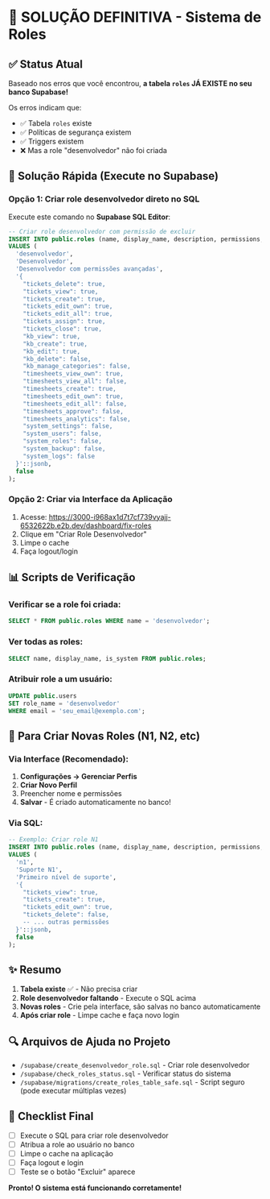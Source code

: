 # 🎯 SOLUÇÃO DEFINITIVA - Sistema de Roles

## ✅ Status Atual

Baseado nos erros que você encontrou, **a tabela `roles` JÁ EXISTE no seu banco Supabase!** 

Os erros indicam que:
- ✅ Tabela `roles` existe
- ✅ Políticas de segurança existem
- ✅ Triggers existem
- ❌ Mas a role "desenvolvedor" não foi criada

## 🔧 Solução Rápida (Execute no Supabase)

### Opção 1: Criar role desenvolvedor direto no SQL
Execute este comando no **Supabase SQL Editor**:

```sql
-- Criar role desenvolvedor com permissão de excluir
INSERT INTO public.roles (name, display_name, description, permissions, is_system)
VALUES (
  'desenvolvedor',
  'Desenvolvedor',
  'Desenvolvedor com permissões avançadas',
  '{
    "tickets_delete": true,
    "tickets_view": true,
    "tickets_create": true,
    "tickets_edit_own": true,
    "tickets_edit_all": true,
    "tickets_assign": true,
    "tickets_close": true,
    "kb_view": true,
    "kb_create": true,
    "kb_edit": true,
    "kb_delete": false,
    "kb_manage_categories": false,
    "timesheets_view_own": true,
    "timesheets_view_all": false,
    "timesheets_create": true,
    "timesheets_edit_own": true,
    "timesheets_edit_all": false,
    "timesheets_approve": false,
    "timesheets_analytics": false,
    "system_settings": false,
    "system_users": false,
    "system_roles": false,
    "system_backup": false,
    "system_logs": false
  }'::jsonb,
  false
);
```

### Opção 2: Criar via Interface da Aplicação
1. Acesse: https://3000-i968ax1d7t7cf739vyajj-6532622b.e2b.dev/dashboard/fix-roles
2. Clique em "Criar Role Desenvolvedor"
3. Limpe o cache
4. Faça logout/login

## 📊 Scripts de Verificação

### Verificar se a role foi criada:
```sql
SELECT * FROM public.roles WHERE name = 'desenvolvedor';
```

### Ver todas as roles:
```sql
SELECT name, display_name, is_system FROM public.roles;
```

### Atribuir role a um usuário:
```sql
UPDATE public.users 
SET role_name = 'desenvolvedor' 
WHERE email = 'seu_email@exemplo.com';
```

## 🚀 Para Criar Novas Roles (N1, N2, etc)

### Via Interface (Recomendado):
1. **Configurações → Gerenciar Perfis**
2. **Criar Novo Perfil**
3. Preencher nome e permissões
4. **Salvar** - É criado automaticamente no banco!

### Via SQL:
```sql
-- Exemplo: Criar role N1
INSERT INTO public.roles (name, display_name, description, permissions, is_system)
VALUES (
  'n1',
  'Suporte N1',
  'Primeiro nível de suporte',
  '{
    "tickets_view": true,
    "tickets_create": true,
    "tickets_edit_own": true,
    "tickets_delete": false,
    -- ... outras permissões
  }'::jsonb,
  false
);
```

## ✨ Resumo

1. **Tabela existe** ✅ - Não precisa criar
2. **Role desenvolvedor faltando** - Execute o SQL acima
3. **Novas roles** - Crie pela interface, são salvas no banco automaticamente
4. **Após criar role** - Limpe cache e faça novo login

## 🔍 Arquivos de Ajuda no Projeto

- `/supabase/create_desenvolvedor_role.sql` - Criar role desenvolvedor
- `/supabase/check_roles_status.sql` - Verificar status do sistema
- `/supabase/migrations/create_roles_table_safe.sql` - Script seguro (pode executar múltiplas vezes)

## 📝 Checklist Final

- [ ] Execute o SQL para criar role desenvolvedor
- [ ] Atribua a role ao usuário no banco
- [ ] Limpe o cache na aplicação
- [ ] Faça logout e login
- [ ] Teste se o botão "Excluir" aparece

**Pronto! O sistema está funcionando corretamente!**